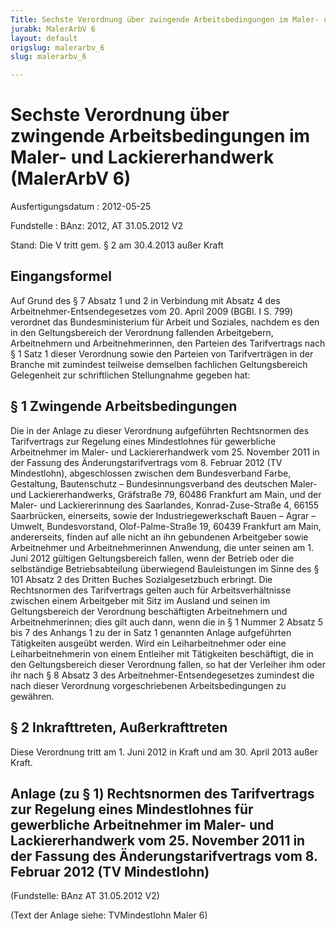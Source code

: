 ```yaml
---
Title: Sechste Verordnung über zwingende Arbeitsbedingungen im Maler- und Lackiererhandwerk
jurabk: MalerArbV 6
layout: default
origslug: malerarbv_6
slug: malerarbv_6

---
```


# Sechste Verordnung über zwingende Arbeitsbedingungen im Maler- und Lackiererhandwerk (MalerArbV 6)

Ausfertigungsdatum
:   2012-05-25

Fundstelle
:   BAnz: 2012, AT 31.05.2012 V2

Stand: Die V tritt gem. § 2 am 30.4.2013 außer Kraft

## Eingangsformel

Auf Grund des § 7 Absatz 1 und 2 in Verbindung mit Absatz 4 des
Arbeitnehmer-Entsendegesetzes vom 20. April 2009 (BGBl. I S. 799)
verordnet das Bundesministerium für Arbeit und Soziales, nachdem es
den in den Geltungsbereich der Verordnung fallenden Arbeitgebern,
Arbeitnehmern und Arbeitnehmerinnen, den Parteien des Tarifvertrags
nach § 1 Satz 1 dieser Verordnung sowie den Parteien von
Tarifverträgen in der Branche mit zumindest teilweise demselben
fachlichen Geltungsbereich Gelegenheit zur schriftlichen Stellungnahme
gegeben hat:

## § 1 Zwingende Arbeitsbedingungen

Die in der Anlage zu dieser Verordnung aufgeführten Rechtsnormen des
Tarifvertrags zur Regelung eines Mindestlohnes für gewerbliche
Arbeitnehmer im Maler- und Lackiererhandwerk vom 25. November 2011 in
der Fassung des Änderungstarifvertrags vom 8. Februar 2012 (TV
Mindestlohn), abgeschlossen zwischen dem Bundesverband Farbe,
Gestaltung, Bautenschutz – Bundesinnungsverband des deutschen Maler-
und Lackiererhandwerks, Gräfstraße 79, 60486 Frankfurt am Main, und
der Maler- und Lackiererinnung des Saarlandes, Konrad-Zuse-Straße 4,
66155 Saarbrücken, einerseits, sowie der Industriegewerkschaft Bauen –
Agrar – Umwelt, Bundesvorstand, Olof-Palme-Straße 19, 60439 Frankfurt
am Main, andererseits, finden auf alle nicht an ihn gebundenen
Arbeitgeber sowie Arbeitnehmer und Arbeitnehmerinnen Anwendung, die
unter seinen am 1. Juni 2012 gültigen Geltungsbereich fallen, wenn der
Betrieb oder die selbständige Betriebsabteilung überwiegend
Bauleistungen im Sinne des § 101 Absatz 2 des Dritten Buches
Sozialgesetzbuch erbringt. Die Rechtsnormen des Tarifvertrags gelten
auch für Arbeitsverhältnisse zwischen einem Arbeitgeber mit Sitz im
Ausland und seinen im Geltungsbereich der Verordnung beschäftigten
Arbeitnehmern und Arbeitnehmerinnen; dies gilt auch dann, wenn die in
§ 1 Nummer 2 Absatz 5 bis 7 des Anhangs 1 zu der in Satz 1 genannten
Anlage aufgeführten Tätigkeiten ausgeübt werden. Wird ein
Leiharbeitnehmer oder eine Leiharbeitnehmerin von einem Entleiher mit
Tätigkeiten beschäftigt, die in den Geltungsbereich dieser Verordnung
fallen, so hat der Verleiher ihm oder ihr nach § 8 Absatz 3 des
Arbeitnehmer-Entsendegesetzes zumindest die nach dieser Verordnung
vorgeschriebenen Arbeitsbedingungen zu gewähren.

## § 2 Inkrafttreten, Außerkrafttreten

Diese Verordnung tritt am 1. Juni 2012 in Kraft und am 30. April 2013
außer Kraft.

## Anlage (zu § 1) Rechtsnormen des Tarifvertrags zur Regelung eines Mindestlohnes für gewerbliche Arbeitnehmer im Maler- und Lackiererhandwerk vom 25. November 2011 in der Fassung des Änderungstarifvertrags vom 8. Februar 2012 (TV Mindestlohn)

(Fundstelle: BAnz AT 31.05.2012 V2)

(Text der Anlage siehe: TVMindestlohn Maler 6)


